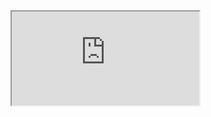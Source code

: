 <iframe src="https://youtu.be/1imgku5I2Z4">
    
[Messy File](html/messy-ReadmissionRates.html)
    
[Final File](html/final-ReadmissionRates.html)
